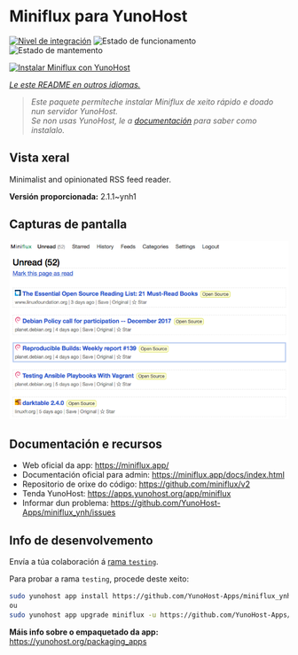 <!--
NOTA: Este README foi creado automáticamente por <https://github.com/YunoHost/apps/tree/master/tools/readme_generator>
NON debe editarse manualmente.
-->

# Miniflux para YunoHost

[![Nivel de integración](https://dash.yunohost.org/integration/miniflux.svg)](https://dash.yunohost.org/appci/app/miniflux) ![Estado de funcionamento](https://ci-apps.yunohost.org/ci/badges/miniflux.status.svg) ![Estado de mantemento](https://ci-apps.yunohost.org/ci/badges/miniflux.maintain.svg)

[![Instalar Miniflux con YunoHost](https://install-app.yunohost.org/install-with-yunohost.svg)](https://install-app.yunohost.org/?app=miniflux)

*[Le este README en outros idiomas.](./ALL_README.md)*

> *Este paquete permíteche instalar Miniflux de xeito rápido e doado nun servidor YunoHost.*  
> *Se non usas YunoHost, le a [documentación](https://yunohost.org/install) para saber como instalalo.*

## Vista xeral

Minimalist and opinionated RSS feed reader.

**Versión proporcionada:** 2.1.1~ynh1

## Capturas de pantalla

![Captura de pantalla de Miniflux](./doc/screenshots/overview.png)

## Documentación e recursos

- Web oficial da app: <https://miniflux.app/>
- Documentación oficial para admin: <https://miniflux.app/docs/index.html>
- Repositorio de orixe do código: <https://github.com/miniflux/v2>
- Tenda YunoHost: <https://apps.yunohost.org/app/miniflux>
- Informar dun problema: <https://github.com/YunoHost-Apps/miniflux_ynh/issues>

## Info de desenvolvemento

Envía a túa colaboración á [rama `testing`](https://github.com/YunoHost-Apps/miniflux_ynh/tree/testing).

Para probar a rama `testing`, procede deste xeito:

```bash
sudo yunohost app install https://github.com/YunoHost-Apps/miniflux_ynh/tree/testing --debug
ou
sudo yunohost app upgrade miniflux -u https://github.com/YunoHost-Apps/miniflux_ynh/tree/testing --debug
```

**Máis info sobre o empaquetado da app:** <https://yunohost.org/packaging_apps>
